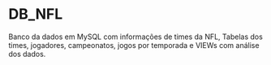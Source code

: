 # DB_NFL
Banco da dados em MySQL com informações de times da NFL, Tabelas dos times, jogadores, campeonatos, jogos por temporada e VIEWs com análise dos dados.
